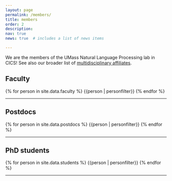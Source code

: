 ```yaml
---
layout: page
permalink: /members/
title: members
order: 2
description:
nav: true
news: true  # includes a list of news items

---
```

<!-- <article>
    {% if page.news %}
      {% include news.html %}
    {% endif %}
</article> -->

<p>
  We are the members of the UMass Natural Language Processing lab in CICS!  See also our broader list of <a href="../affiliates/">multidisciplinary affiliates</a>.
</p>

<h2>Faculty</h2>

<div class="row">
  {% for person in site.data.faculty %}
    {{person | personfilter}}
  {% endfor %}
</div>


<hr>

<h2>Postdocs</h2>
<div class="row">
  {% for person in site.data.postdocs %}
    {{person | personfilter}}
  {% endfor %}
</div>

<hr>

<h2>PhD students</h2>
<div class="row">
  {% for person in site.data.students %}
    {{person | personfilter}}
  {% endfor %}
</div>
<hr>
